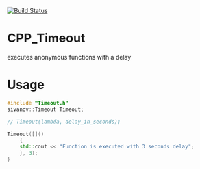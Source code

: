 [![Build Status](https://travis-ci.org/stoilivanov/CPP_Timeout.svg?branch=master)](https://travis-ci.org/stoilivanov/CPP_Timeout)

# CPP_Timeout
executes anonymous functions with a delay

# Usage

```CPP
#include "Timeout.h"
sivanov::Timeout Timeout;

// Timeout(lambda, delay_in_seconds);

Timeout([]()
    {
    std::cout << "Function is executed with 3 seconds delay";
    }, 3);
}
```
